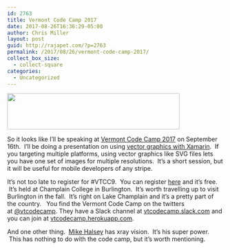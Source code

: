 ```yaml
---
id: 2763
title: Vermont Code Camp 2017
date: 2017-08-26T16:36:29-05:00
author: Chris Miller
layout: post
guid: http://rajapet.com/?p=2763
permalink: /2017/08/26/vermont-code-camp-2017/
collect_box_size:
  - collect-square
categories:
  - Uncategorized
---
```

[<img loading="lazy" class="alignnone size-medium" src="https://i2.wp.com/photos.smugmug.com/photos/i-ns5k5w9/0/4ef2f179/S/i-ns5k5w9-S.png?resize=400%2C84&#038;ssl=1" width="400" height="84" data-recalc-dims="1" />](https://www.vtcodecamp.org/)

So it looks like I&#8217;ll be speaking at [Vermont Code Camp 2017](https://www.vtcodecamp.org/) on September 16th.  I&#8217;ll be doing a presentation on using [vector graphics with Xamarin](https://www.vtcodecamp.org/2017/sessions#vector-graphics-in-xamarin).  If you targeting multiple platforms, using vector graphics like SVG files lets you have one set of images for multiple resolutions.  It&#8217;s a short session, but it will be useful for mobile developers of any stripe.

It&#8217;s not too late to register for #VTCC9.  You can register [here](https://www.meetup.com/VTCode/events/240096766/) and it&#8217;s free.  It&#8217;s held at Champlain College in Burlington.  It&#8217;s worth travelling up to visit Burlington in the fall.  It&#8217;s right on Lake Champlain and it&#8217;s a pretty part of the country.   You find the Vermont Code Camp on the twitters at [@vtcodecamp](https://twitter.com/vtcodecamp). They have a Slack channel at [vtcodecamp.slack.com](http://vtcodecamp.slack.com/) and you can join at [vtcodecamp.herokuapp.com](https://vtcodecamp.herokuapp.com/).

And one other thing.  [Mike Halsey](https://www.youtube.com/user/halseymike) has xray vision.  It&#8217;s his super power.  This has nothing to do with the code camp, but it&#8217;s worth mentioning.